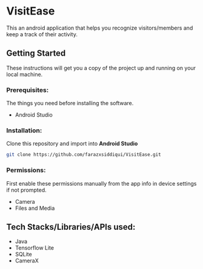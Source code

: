# VisitEase
This an android application that helps you recognize visitors/members and keep a track of their activity.

## Getting Started
These instructions will get you a copy of the project up and running on your local machine.

### Prerequisites:
The things you need before installing the software.
* Android Studio

### Installation:
Clone this repository and import into **Android Studio**
```bash
git clone https://github.com/farazxsiddiqui/VisitEase.git
```

### Permissions:
First enable these permissions manually from the app info in device settings if not prompted.
* Camera
* Files and Media

## Tech Stacks/Libraries/APIs used:
* Java
* Tensorflow Lite
* SQLite
* CameraX

